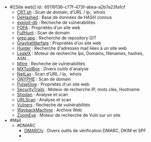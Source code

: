 - #[[Site web]]
  id:: 65119136-c77f-473f-abea-a2b7a23fa1cf
	- [CRT.sh](https://crt.sh/) : Scan de domain, d'URL / Ip,  whois
	- [DeHashed](https://www.dehashed.com) : Base de données de HASH connus
	- [exploit-db](https://www.exploit-db.com) : Recheche de vulnérabilités
	- [FOFA](https://en.fofa.info) : Propriétés d'un site web
	- [FullHunt](https://fullhunt.io/) : Scan de domain
	- [grep.app](https://grep.app/) : Recherche de repository GIT
	- [GrayhatWarfare](https://buckets.grayhatwarfare.com) : Propriétés d'un site web
	- [Hunter](https://hunter.io/) : Recherche d'adresses mail liées à un site web
	- [LeakIX](https://leakix.net) : Moteur de recherche Ips, Domains, filenames, hashes, ASN…
	- [Mitre](https://cve.mitre.org) : Recheche de vulnérabilités
	- [MXToolBox](https://mxtoolbox.com) : Divers outils d'analyse
	- [NetLas](https://app.netlas.io/) : Scan d'URL / Ip,  whois
	- [ONYPHE](https://www.onyphe.io/) : Scan de domain
	- [PulseDive](https://pulsedive.com) : Propriétés d'un site web
	- [SecurityTrails](https://securitytrails.com) : Moteur de recherche IP, mots clés, Hostname
	- [Shodan](https://www.shodan.io/) : Analyse et scan
	- [URLScan](https://urlscan.io/) : Analyse et scan
	- [Vulners](https://vulners.com) : Recheche de vulnérabilités
	- [WaybackMachine](https://archive.org/web/) : Archive Web
	- [ZoomEye](https://www.zoomeye.org) : Moteur de recherche de Vuln sur un site
- #Mail
	- #DMARC
		- [DMARCly](https://dmarcly.com/tools/) : Divers outils de vérification DMARC, DKIM et SPF
		-